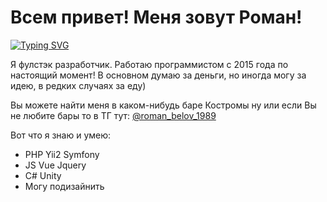 <h1>Всем привет! Меня зовут Роман!</h1>

[![Typing SVG](https://readme-typing-svg.herokuapp.com?color=%2336BCF7&lines=PHP+Yii2+Symfony+JS+Vue+Jquery)](https://git.io/typing-svg)

<p>Я фулстэк разработчик. Работаю программистом с 2015 года по настоящий момент! В основном думаю за деньги, но иногда могу за идею, в редких случаях за еду)</p>
<p>Вы можете найти меня в каком-нибудь баре Костромы ну или если Вы не любите бары то в ТГ тут: <a href="https://t.me/roman_belov_1989" target="_blank">@roman_belov_1989</a></p>
<span> Вот что я знаю и умею: </span>
<ul>
  <li> PHP Yii2 Symfony</li>
  <li> JS Vue Jquery</li>
  <li> C# Unity</li>
  <li> Могу подизайнить </li>
</ul>


<!--
**whiteromka/whiteromka** is a ✨ _special_ ✨ repository because its `README.md` (this file) appears on your GitHub profile.

Here are some ideas to get you started:

- 🔭 I’m currently working on ...
- 🌱 I’m currently learning ...
- 👯 I’m looking to collaborate on ...
- 🤔 I’m looking for help with ...
- 💬 Ask me about ...
- 📫 How to reach me: ...
- 😄 Pronouns: ...
- ⚡ Fun fact: ...
-->
